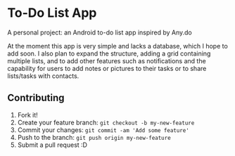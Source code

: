 
# To-Do List App
A personal project: an Android to-do list app inspired by Any.do

At the moment this app is very simple and lacks a database, which I hope to add soon. I also plan to expand the structure, adding a grid containing multiple lists, and to add other features such as notifications and the capability for users to add notes or pictures to their tasks or to share lists/tasks with contacts. 
## Contributing
1. Fork it!
2. Create your feature branch: `git checkout -b my-new-feature`
3. Commit your changes: `git commit -am 'Add some feature'`
4. Push to the branch: `git push origin my-new-feature`
5. Submit a pull request :D
